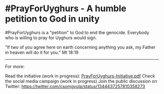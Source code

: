 # #PrayForUyghurs - A humble petition to God in unity

#PrayForUyghurs is a "petition" to God to end the genocide. Everybody who is willing to pray for Uyghurs would sign. 

"If two of you agree here on earth concerning anything you ask, my Father in heaven will do it for you." Mt 18:19

---

For more:

Read the initiative (work in progress): [PrayForUyghurs-Initiative.pdf](PrayForUyghurs-Initiative.pdf)
Check the social media campaign (work in progress)
Join the public discussion on Twitter: https://twitter.com/csomgyula/status/1344437257810358273
